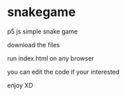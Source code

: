 # snakegame
p5 js simple snake game

 download the files 

run index.html on any browser

you can edit the code if your interested

enjoy XD
